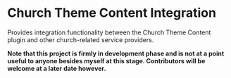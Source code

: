 # Church Theme Content Integration

Provides integration functionality between the Church Theme Content plugin and other church-related service providers.

**Note that this project is firmly in development phase and is not at a point useful to anyone besides myself at this stage.
Contributors will be welcome at a later date however.**